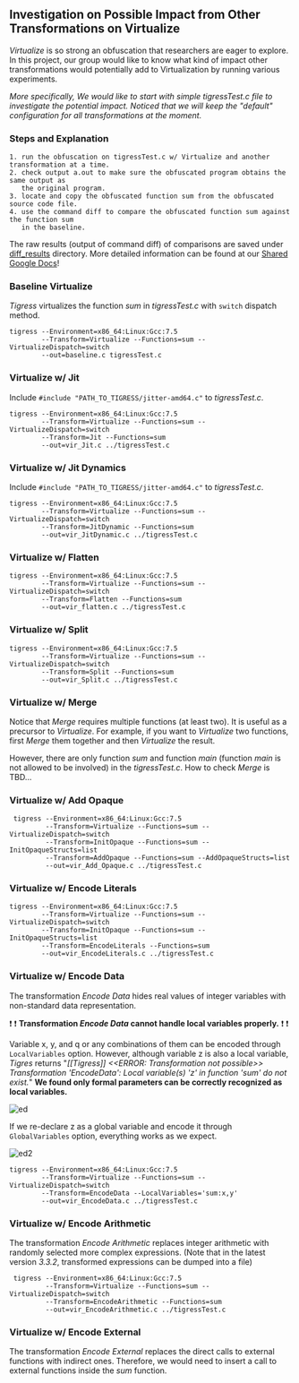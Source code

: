 ## Investigation on Possible Impact from Other Transformations on Virtualize

*Virtualize* is so strong an obfuscation that researchers are eager to explore. In this project, our group would like to know what kind of impact other transformations would potentially add to Virtualization by running various experiments.

*More specifically, We would like to start with simple tigressTest.c file to investigate the potential impact. Noticed that we will keep the "default" configuration for all transformations at the moment.*

### Steps and Explanation

```
1. run the obfuscation on tigressTest.c w/ Virtualize and another transformation at a time.
2. check output a.out to make sure the obfuscated program obtains the same output as 
   the original program. 
3. locate and copy the obfuscated function sum from the obfuscated source code file.
4. use the command diff to compare the obfuscated function sum against the function sum 
   in the baseline.
```

The raw results (output of command diff) of comparisons are saved under [diff_results](https://github.com/zyfeng-go/Tigress_Project/tree/main/diff_results) directory. More detailed information can be found at our [Shared Google Docs](https://docs.google.com/document/d/1Zx8N51Ajv7L5oO82Yq2FWLIXia6XdBfb7kbXWaPedy0/edit?usp=sharing)!

### Baseline Virtualize
*Tigress* virtualizes the function *sum* in *tigressTest.c* with `switch` dispatch method.
```
tigress --Environment=x86_64:Linux:Gcc:7.5 
        --Transform=Virtualize --Functions=sum --VirtualizeDispatch=switch 
        --out=baseline.c tigressTest.c
```



### Virtualize w/ Jit
Include `#include "PATH_TO_TIGRESS/jitter-amd64.c"` to *tigressTest.c*.
```
tigress --Environment=x86_64:Linux:Gcc:7.5 
        --Transform=Virtualize --Functions=sum --VirtualizeDispatch=switch 
        --Transform=Jit --Functions=sum 
        --out=vir_Jit.c ../tigressTest.c
```

### Virtualize w/ Jit Dynamics
Include `#include "PATH_TO_TIGRESS/jitter-amd64.c"` to *tigressTest.c*.
```
tigress --Environment=x86_64:Linux:Gcc:7.5 
        --Transform=Virtualize --Functions=sum --VirtualizeDispatch=switch 
        --Transform=JitDynamic --Functions=sum 
        --out=vir_JitDynamic.c ../tigressTest.c
```

### Virtualize w/ Flatten
```
tigress --Environment=x86_64:Linux:Gcc:7.5 
        --Transform=Virtualize --Functions=sum --VirtualizeDispatch=switch 
        --Transform=Flatten --Functions=sum 
        --out=vir_flatten.c ../tigressTest.c
```

### Virtualize w/ Split
```
tigress --Environment=x86_64:Linux:Gcc:7.5 
        --Transform=Virtualize --Functions=sum --VirtualizeDispatch=switch 
        --Transform=Split --Functions=sum 
        --out=vir_Split.c ../tigressTest.c
```

### Virtualize w/ Merge
Notice that *Merge* requires multiple functions (at least two). It is useful as a precursor to *Virtualize*. For example, if you want to *Virtualize* two functions, first *Merge* them together and then *Virtualize* the result.

However, there are only function *sum* and function *main* (function *main* is not allowed to be involved) in the *tigressTest.c*. How to check *Merge* is TBD...

### Virtualize w/ Add Opaque
```
 tigress --Environment=x86_64:Linux:Gcc:7.5 
         --Transform=Virtualize --Functions=sum --VirtualizeDispatch=switch 
         --Transform=InitOpaque --Functions=sum --InitOpaqueStructs=list 
         --Transform=AddOpaque --Functions=sum --AddOpaqueStructs=list 
         --out=vir_Add_Opaque.c ../tigressTest.c
```

### Virtualize w/ Encode Literals
```
tigress --Environment=x86_64:Linux:Gcc:7.5 
        --Transform=Virtualize --Functions=sum --VirtualizeDispatch=switch 
        --Transform=InitOpaque --Functions=sum --InitOpaqueStructs=list 
        --Transform=EncodeLiterals --Functions=sum 
        --out=vir_EncodeLiterals.c ../tigressTest.c
```

### Virtualize w/ Encode Data
The transformation *Encode Data* hides real values of integer variables with non-standard data representation.

❗ ❗ **Transformation *Encode Data* cannot handle local variables properly.** ❗ ❗

Variable x, y, and q or any combinations of them can be encoded through `LocalVariables` option. However, although variable z is also a local variable, *Tigres* returns "*[[Tigress]] <<ERROR: Transformation not possible>> Transformation 'EncodeData': Local variable(s) 'z' in function 'sum' do not exist.*" **We found only formal parameters can be correctly recognized as local variables.**

![ed](https://i.stack.imgur.com/MhIN6.png)

If we re-declare z as a global variable and encode it through `GlobalVariables` option, everything works as we expect.

![ed2](https://i.stack.imgur.com/9hDHv.png)

```
tigress --Environment=x86_64:Linux:Gcc:7.5                      
        --Transform=Virtualize --Functions=sum --VirtualizeDispatch=switch 
        --Transform=EncodeData --LocalVariables='sum:x,y' 
        --out=vir_EncodeData.c ../tigressTest.c
```

### Virtualize w/ Encode Arithmetic
The transformation *Encode Arithmetic* replaces integer arithmetic with randomly selected more complex expressions. (Note that in the latest version *3.3.2*, transformed expressions can be dumped into a file)
```
 tigress --Environment=x86_64:Linux:Gcc:7.5 
         --Transform=Virtualize --Functions=sum --VirtualizeDispatch=switch 
         --Transform=EncodeArithmetic --Functions=sum 
         --out=vir_EncodeArithmetic.c ../tigressTest.c
```

### Virtualize w/ Encode External
The transformation *Encode External* replaces the direct calls to external functions with indirect ones. Therefore, we would need to insert a call to external functions inside the *sum* function.